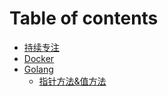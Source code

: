# Table of contents

* [持续专注](README.md)
* [Docker](docker.md)
* [Golang](golang/README.md)
  * [指针方法&值方法](golang/zhi-zhen-fang-fa-zhi-fang-fa.md)


